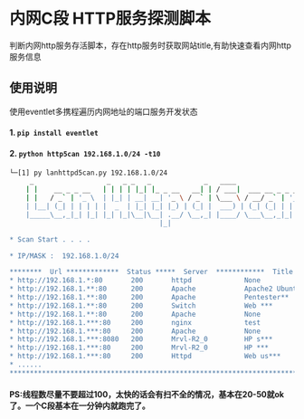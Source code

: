 # 内网C段 HTTP服务探测脚本

判断内网http服务存活脚本，存在http服务时获取网站title,有助快速查看内网http服务信息

## 使用说明

使用eventlet多携程遍历内网地址的端口服务开发状态

#### 1. `pip install eventlet`

#### 2. `python http5can 192.168.1.0/24 -t10`

```bash
└─[1] py lanhttpd5can.py 192.168.1.0/24
     _                  _   _ _   _             _   ____
    | |    __ _ _ __   | | | | |_| |_ _ __   __| | / ___|  ___ __ _ _ __
    | |   / _` | '_ \  | |_| | __| __| '_ \ / _` | \___ \ / __/ _` | '_ \
    | |__| (_| | | | | |  _  | |_| |_| |_) | (_| |  ___) | (_| (_| | | | |
    |_____\__,_|_| |_| |_| |_|\__|\__| .__/ \__,_| |____/ \___\__,_|_| |_|
                                     |_|

* Scan Start . . . .

* IP/MASK :  192.168.1.0/24

********  Url *************  Status *****  Server  ************  Title  **************
* http://192.168.1.*:80       200       httpd             None
* http://192.168.1.**:80      200       Apache            Apache2 Ubuntu Default Pa
* http://192.168.1.**:80      200       Apache            Pentester**
* http://192.168.1.**:80      200       Switch            Web ***
* http://192.168.1.**:80      200       Apache            None
* http://192.168.1.***:80     200       nginx             test
* http://192.168.1.***:80     200       Apache            None
* http://192.168.1.***:8080   200       Mrvl-R2_0         HP s***
* http://192.168.1.***:80     200       Mrvl-R2_0         HP ***
* http://192.168.1.***:80     200       Httpd             Web us***
* ......
****************************************************************************************
```
#### PS:线程数尽量不要超过100，太快的话会有扫不全的情况，基本在20-50就ok了。一个C段基本在一分钟内就跑完了。

